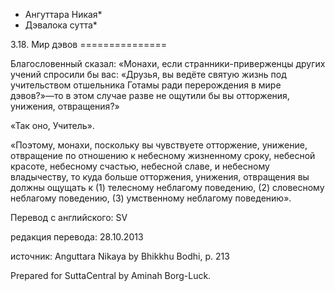 * Ангуттара Никая*
* Дэвалока сутта*

3\.18\. Мир дэвов
\=\=\=\=\=\=\=\=\=\=\=\=\=\=\=

Благословенный сказал: «Монахи, если странники\-приверженцы других учений спросили бы вас: «Друзья, вы ведёте святую жизнь под учительством отшельника Готамы ради перерождения в мире дэвов?»—то в этом случае разве не ощутили бы вы отторжения, унижения, отвращения?»

«Так оно, Учитель»\.

«Поэтому, монахи, поскольку вы чувствуете отторжение, унижение, отвращение по отношению к небесному жизненному сроку, небесной красоте, небесному счастью, небесной славе, и небесному владычеству, то куда больше отторжения, унижения, отвращения вы должны ощущать к \(1\) телесному неблагому поведению, \(2\) словесному неблагому поведению, \(3\) умственному неблагому поведению»\.

Перевод с английского: SV

редакция перевода: 28\.10\.2013

источник: Anguttara Nikaya by Bhikkhu Bodhi, p\. 213

Prepared for SuttaCentral by Aminah Borg\-Luck\.